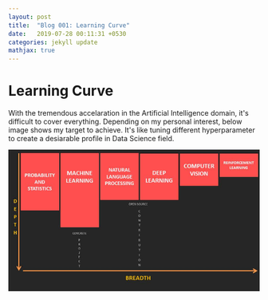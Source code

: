 ```yaml
---
layout: post
title:  "Blog 001: Learning Curve"
date:   2019-07-28 00:11:31 +0530
categories: jekyll update
mathjax: true
---
```



# Learning Curve

With the tremendous accelaration in the Artificial Intelligence domain, it's difficult to cover everything. Depending on my personal interest, below image shows my target to achieve. It's like tuning different hyperparameter to create a desiarable profile in Data Science field. 

![image](/assets/images/ML_DL_LEARNING_CURVE.jpg)

